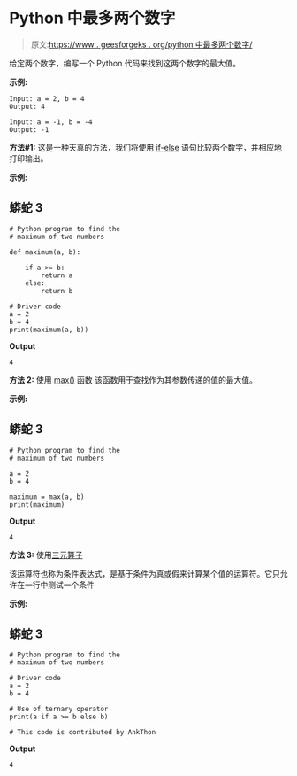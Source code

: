 # Python 中最多两个数字

> 原文:[https://www . geesforgeks . org/python 中最多两个数字/](https://www.geeksforgeeks.org/maximum-of-two-numbers-in-python/)

给定两个数字，编写一个 Python 代码来找到这两个数字的最大值。

**示例:**

```
Input: a = 2, b = 4
Output: 4

Input: a = -1, b = -4
Output: -1
```

**方法#1:** 这是一种天真的方法，我们将使用 [if-else](https://www.geeksforgeeks.org/python-if-else/) 语句比较两个数字，并相应地打印输出。

**示例:**

## 蟒蛇 3

```
# Python program to find the
# maximum of two numbers

def maximum(a, b):

    if a >= b:
        return a
    else:
        return b

# Driver code
a = 2
b = 4
print(maximum(a, b))
```

**Output**

```
4
```

**方法 2:** 使用 [max()](https://www.geeksforgeeks.org/max-min-python/) 函数
该函数用于查找作为其参数传递的值的最大值。

**示例:**

## 蟒蛇 3

```
# Python program to find the
# maximum of two numbers

a = 2
b = 4

maximum = max(a, b)
print(maximum)
```

**Output**

```
4
```

**方法 3:** 使用[三元算子](https://www.geeksforgeeks.org/ternary-operator-in-python/)

该运算符也称为条件表达式，是基于条件为真或假来计算某个值的运算符。它只允许在一行中测试一个条件

**示例:**

## 蟒蛇 3

```
# Python program to find the
# maximum of two numbers

# Driver code
a = 2
b = 4

# Use of ternary operator
print(a if a >= b else b)

# This code is contributed by AnkThon
```

**Output**

```
4
```